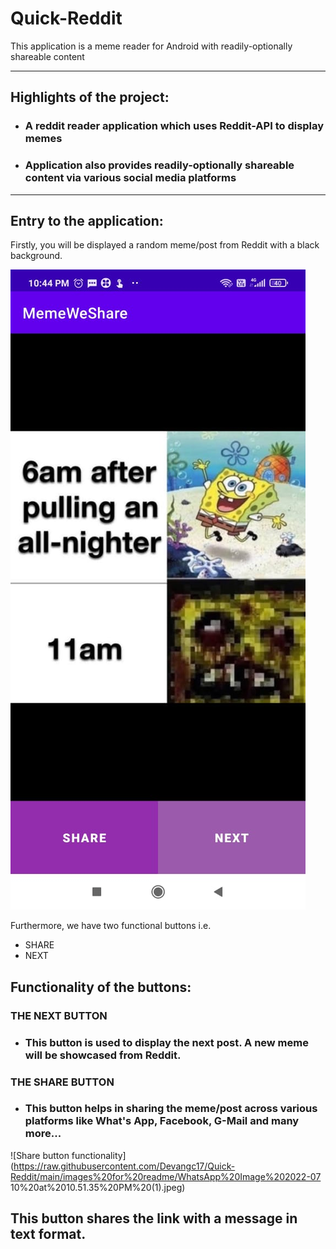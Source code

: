 # Quick-Reddit
This application is a meme reader for Android with readily-optionally shareable content

---

## Highlights of the project:
- ### A reddit reader application which uses Reddit-API to display memes
- ### Application also provides readily-optionally shareable content via various social media platforms

---

## Entry to the application:
Firstly, you will be displayed a random meme/post from Reddit with a black background.

![App's entry activity image](https://raw.githubusercontent.com/Devangc17/Quick-Reddit/main/images%20for%20readme/WhatsApp%20Image%202022-07-10%20at%2010.51.35%20PM.jpeg)

Furthermore, we have two functional buttons i.e.
- SHARE
- NEXT

## Functionality of the buttons:

### THE NEXT BUTTON

- ### This button is used to display the next post. A new meme will be showcased from Reddit.


### THE SHARE BUTTON

- ### This button helps in sharing the meme/post across various platforms like What's App, Facebook, G-Mail and many more... 

![Share button functionality](https://raw.githubusercontent.com/Devangc17/Quick-Reddit/main/images%20for%20readme/WhatsApp%20Image%202022-07 10%20at%2010.51.35%20PM%20(1).jpeg)

This button shares the link with a message in text format.
---

